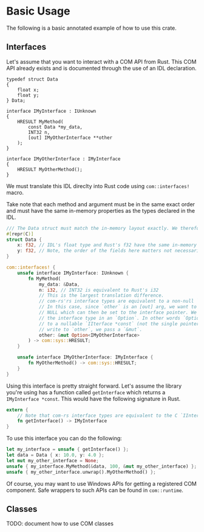 # Basic Usage

The following is a basic annotated example of how to use this crate.

## Interfaces

Let's assume that you want to interact with a COM API from Rust. This COM API already exists and is documented through the use of an IDL declaration.

```
typedef struct Data
{
    float x;
    float y;
} Data;

interface IMyInterface : IUnknown
{
    HRESULT MyMethod(
        const Data *my_data,
        INT32 n,
        [out] IMyOtherInterface **other
    );
}

interface IMyOtherInterface : IMyInterface
{
    HRESULT MyOtherMethod();
}
```

We must translate this IDL direclty into Rust code using `com::interfaces!` macro.

Take note that each method and argument must be in the same exact order and must have the same in-memory properties as the types declared in the IDL.

```rust 
/// The Data struct must match the in-memory layout exactly. We therefore use `#[repr(C)]`.
#[repr(C)]
struct Data {
    x: f32, // IDL's float type and Rust's f32 have the same in-memory layout
    y: f32, // Note, the order of the fields here matters not necessarily their names
}

com::interfaces! {
    unsafe interface IMyInterface: IUnknown {
        fn MyMethod(
            my_data: &Data,
            n: i32, // INT32 is equivalent to Rust's i32
            // This is the largest translation difference.
            // com-rs'rs interface types are equivalent to a non-null `IInterface *const` 
            // In this case, since `other` is an [out] arg, we want to be able to pass a pointer to
            // NULL which can then be set to the interface pointer. We model this by wrapping
            // the interface type in an `Option`. In other words `Option<IMyOtherInterface>` is equivalent
            // to a nullable `IIterface *const` (not the single pointer). Because we want `MyMethod` to 
            // write to `other`, we pass a `&mut`.
            other: &mut Option<IMyOtherInterface>
        ) -> com::sys::HRESULT;
    }

    unsafe interface IMyOtherInterface: IMyInterface {
        fn MyOtherMethod() -> com::sys::HRESULT;
    }
}
```

Using this interface is pretty straight forward. Let's assume the library you're using has a function called `getInterface` which returns a `IMyInterface *const`. This would have the following signature in Rust.

```rust
extern {
    // Note that com-rs interface types are equivalent to the C `IInterface *const`.
    fn getInterface() -> IMyInterface
}
```

To use this interface you can do the following:

```rust
let my_interface = unsafe { getInterface() };
let data = Data { x: 10.0, y: 4.0 };
let mut my_other_interface = None;
unsafe { my_interface.MyMethod(&data, 100, &mut my_other_interface) };
unsafe { my_other_interface.unwrap().MyOtherMethod() };
```

Of course, you may want to use Windows APIs for getting a registered COM component. Safe wrappers to such APIs can be found in `com::runtime`.

## Classes

TODO: document how to use COM classes